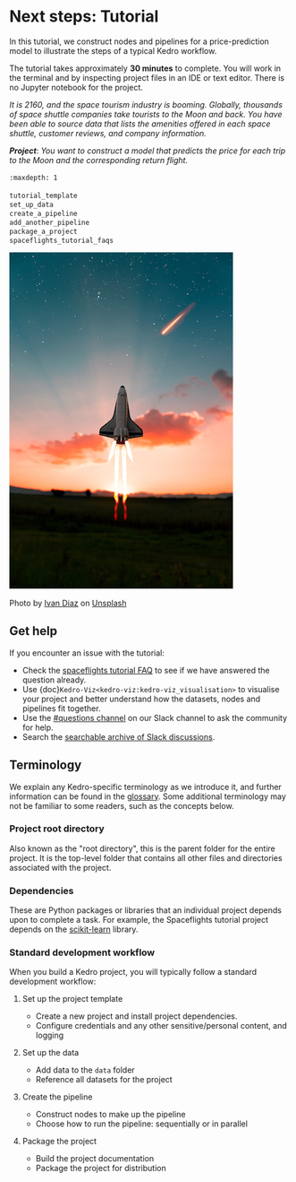 # Next steps: Tutorial

In this tutorial, we construct nodes and pipelines for a price-prediction model to illustrate the steps of a typical Kedro workflow.

The tutorial takes approximately **30 minutes** to complete. You will work in the terminal and by inspecting project files in an IDE or text editor. There is no Jupyter notebook for the project.

*It is 2160, and the space tourism industry is booming. Globally, thousands of space shuttle companies take tourists to the Moon and back. You have been able to source data that lists the amenities offered in each space shuttle, customer reviews, and company information.*

***Project***: *You want to construct a model that predicts the price for each trip to the Moon and the corresponding return flight.*

```{toctree}
:maxdepth: 1

tutorial_template
set_up_data
create_a_pipeline
add_another_pipeline
package_a_project
spaceflights_tutorial_faqs
```


![](../meta/images/moon-rocket.png)

Photo by <a href="https://unsplash.com/@ivvndiaz">Ivan Diaz</a> on <a href="https://unsplash.com/s/photos/spaceship">Unsplash</a>


## Get help
If you encounter an issue with the tutorial:

* Check the [spaceflights tutorial FAQ](spaceflights_tutorial_faqs.md) to see if we have answered the question already.
* Use {doc}`Kedro-Viz<kedro-viz:kedro-viz_visualisation>` to visualise your project and better understand how the datasets, nodes and pipelines fit together.
* Use the [#questions channel](https://slack.kedro.org/) on our Slack channel to ask the community for help.
* Search the [searchable archive of Slack discussions](https://linen-slack.kedro.org/).

## Terminology

We explain any Kedro-specific terminology as we introduce it, and further information can be found in the [glossary](../resources/glossary.md). Some additional terminology may not be familiar to some readers, such as the concepts below.

### Project root directory
Also known as the "root directory", this is the parent folder for the entire project. It is the top-level folder that contains all other files and directories associated with the project.

### Dependencies
These are Python packages or libraries that an individual project depends upon to complete a task. For example, the Spaceflights tutorial project depends on the [scikit-learn](https://scikit-learn.org/stable/) library.

### Standard development workflow
When you build a Kedro project, you will typically follow a standard development workflow:

1. Set up the project template

    * Create a new project and install project dependencies.
    * Configure credentials and any other sensitive/personal content, and logging

2. Set up the data

    * Add data to the `data` folder
    * Reference all datasets for the project

3. Create the pipeline

    * Construct nodes to make up the pipeline
    * Choose how to run the pipeline: sequentially or in parallel

4. Package the project
    * Build the project documentation
    * Package the project for distribution

